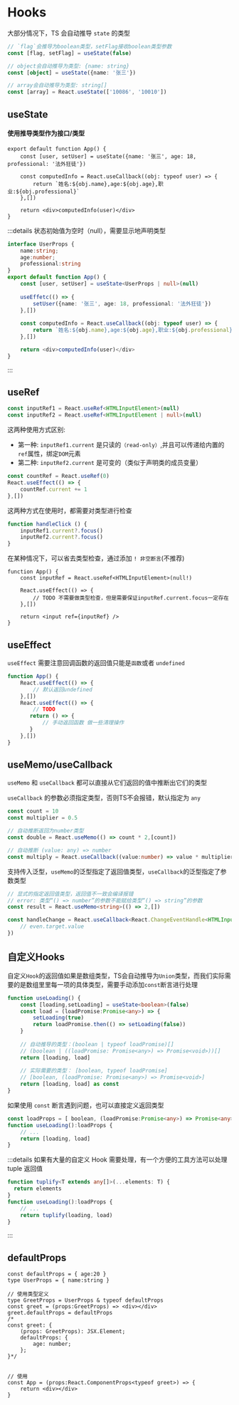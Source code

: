 # Hooks

大部分情况下，TS 会自动推导 `state` 的类型

```ts
// `flag`会推导为boolean类型，setFlag接收boolean类型参数
const [flag, setFlag] = useState(false)

// object会自动推导为类型: {name: string}
const [object] = useState({name: '张三'})

// array会自动推导为类型: string[]
const [array] = React.useState(['10086', '10010'])
```

## useState
#### 使用推导类型作为接口/类型

```tsx
export default function App() {
    const [user, setUser] = useState({name: '张三', age: 18, professional: '法外狂徒'})

    const computedInfo = React.useCallback((obj: typeof user) => {
        return `姓名:${obj.name},age:${obj.age},职业:${obj.professional}`
    },[])
    
    return <div>computedInfo(user)</div>
}
```
:::details 状态初始值为空时（null），需要显示地声明类型
```ts
interface UserProps {
    name:string;
    age:number;
    professional:string
}
export default function App() {
    const [user, setUser] = useState<UserProps | null>(null)
    
    useEffetc(() => {
        setUser({name: '张三', age: 18, professional: '法外狂徒'})
    },[])
    
    const computedInfo = React.useCallback((obj: typeof user) => {
        return `姓名:${obj.name},age:${obj.age},职业:${obj.professional}`
    },[])

    return <div>computedInfo(user)</div>
}
```
:::

## useRef
```ts
const inputRef1 = React.useRef<HTMLInputElement>(null)
const inputRef2 = React.useRef<HTMLInputElement | null>(null)
```
这两种使用方式区别:
* 第一种: `inputRef1.current` 是只读的`（read-only）`,并且可以传递给内置的`ref`属性，绑定`DOM`元素
* 第二种: `inputRef2.current` 是可变的（类似于声明类的成员变量）
```ts
const countRef = React.useRef(0)
React.useEffect(() => {
    countRef.current += 1
},[])
```
这两种方式在使用时，都需要对类型进行检查
```ts
function handleClick () {
    inputRef1.current?.focus()
    inputRef2.current?.focus() 
}
```
在某种情况下，可以省去类型检查，通过添加 `! 非空断言`(不推荐)
```tsx
function App() {
    const inputRef = React.useRef<HTMLInputElement>(null!)
    
    React.useEffect(() => {
        // TODO 不需要做类型检查，但是需要保证inputRef.current.focus一定存在
    },[])
    
    return <input ref={inputRef} />
}
```
## useEffect
`useEffect` 需要注意回调函数的返回值只能是`函数`或者 `undefined`
```ts
function App() {
    React.useEffect(() => {
        // 默认返回undefined
    },[])
    React.useEffect(() => {
        // TODO
       return () => {
           // 手动返回函数 做一些清理操作
       }
    },[])
}
```
## useMemo/useCallback
`useMemo` 和 `useCallback` 都可以直接从它们返回的值中推断出它们的类型

`useCallback` 的参数必须指定类型，否则TS不会报错，默认指定为 `any`

```ts
const count = 10
const multiplier = 0.5

// 自动推断返回为number类型
const double = React.useMemo(() => count * 2,[count])

// 自动推断 (value: any) => number
const multiply = React.useCallback((value:number) => value * multiplier, [multiplier])
```
支持传入泛型，`useMemo`的泛型指定了返回值类型，`useCallback`的泛型指定了参数类型
```ts
// 显式的指定返回值类型，返回值不一致会编译报错
// error: 类型“() => number”的参数不能赋给类型“() => string”的参数
const result = React.useMemo<string>(() => 2,[])

const handleChange = React.useCallback<React.ChangeEventHandle<HTMLInputElement>>(even => {
    // even.target.value
})

```

## 自定义Hooks
自定义`Hook`的返回值如果是数组类型，TS会自动推导为`Union`类型，而我们实际需要的是数组里里每一项的具体类型，需要手动添加`const`断言进行处理
```ts
function useLoading() {
    const [loading,setLoading] = useState<boolean>(false)
    const load = (loadPromise:Promise<any>) => {
        setLoading(true)
        return loadPromise.then(() => setLoading(false))
    }
    
    // 自动推导的类型：(boolean | typeof loadPromise)[]
    // (boolean | ((loadPromise: Promise<any>) => Promise<void>))[]
    return [loading, load]
    
    // 实际需要的类型： [boolean, typeof loadPromise]
    // [boolean, (loadPromise: Promise<any>) => Promise<void>]
    return [loading, load] as const
}
```
如果使用 `const` 断言遇到问题，也可以直接定义返回类型
```ts
const loadProps = [ boolean, (loadPromise:Promise<any>) => Promise<any> ]
function useLoading():loadProps {
    // ...
    return [loading, load]
}
```
:::details 如果有大量的自定义 Hook 需要处理，有一个方便的工具方法可以处理 tuple 返回值
```ts
function tuplify<T extends any[]>(...elements: T) {
  return elements
}
function useLoading():loadProps {
    // ...
    return tuplify(loading, load)
}
```
:::

## defaultProps
```tsx
const defaultProps = { age:20 }
type UserProps = { name:string }

// 使用类型定义
type GreetProps = UserProps & typeof defaultProps
const greet = (props:GreetProps) => <div></div>
greet.defaultProps = defaultProps
/*
const greet: {
    (props: GreetProps): JSX.Element;
    defaultProps: {
        age: number;
    };
}*/


// 使用
const App = (props:React.ComponentProps<typeof greet>) => {
    return <div></div>
}
```


